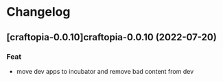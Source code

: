 # Changelog


## [craftopia-0.0.10]craftopia-0.0.10 (2022-07-20)

### Feat

- move dev apps to incubator and remove bad content from dev

